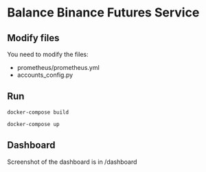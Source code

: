 # Balance Binance Futures Service


## Modify files

You need to modify the files:
* prometheus/prometheus.yml
* accounts_config.py


## Run

```shell
docker-compose build
```

```shell
docker-compose up
```

## Dashboard
Screenshot of the dashboard is in /dashboard